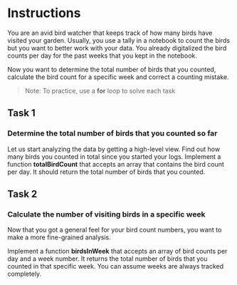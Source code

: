 # Instructions

You are an avid bird watcher that keeps track of how many birds have visited your garden. Usually, you use a tally in a notebook to count the birds but you want to better work with your data. You already digitalized the bird counts per day for the past weeks that you kept in the notebook.

Now you want to determine the total number of birds that you counted, calculate the bird count for a specific week and correct a counting mistake.

> Note: To practice, use a **for** loop to solve each task

## Task 1

### Determine the total number of birds that you counted so far

Let us start analyzing the data by getting a high-level view. Find out how many birds you counted in total since you started your logs.
Implement a function **totalBirdCount** that accepts an array that contains the bird count per day. It should return the total number of birds that you counted.

## Task 2

### Calculate the number of visiting birds in a specific week

Now that you got a general feel for your bird count numbers, you want to make a more fine-grained analysis.

Implement a function **birdsInWeek** that accepts an array of bird counts per day and a week number. It returns the total number of birds that you counted in that specific week. You can assume weeks are always tracked completely.
